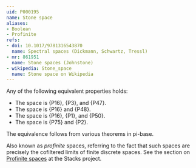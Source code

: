 ```yaml
---
uid: P000195
name: Stone space
aliases:
- Boolean
- Profinite
refs:
- doi: 10.1017/9781316543870
  name: Spectral spaces (Dickmann, Schwartz, Tressl)
- mr: 861951
  name: Stone spaces (Johnstone)
- wikipedia: Stone_space
  name: Stone space on Wikipedia
---
```


Any of the following equivalent properties holds:

- The space is {P16}, {P3}, and {P47}.
- The space is {P16} and {P48}.
- The space is {P16}, {P1}, and {P50}.
- The space is {P75} and {P2}.

The equivalence follows from various theorems in pi-base.

Also known as *profinite* spaces, referring to the fact that such spaces are precisely the cofiltered limits of finite discrete spaces. See the section on [Profinite spaces](https://stacks.math.columbia.edu/tag/08ZW) at the Stacks project.
